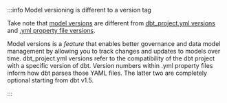
:::info Model versioning is different to a version tag

Take note that [model versions](/docs/collaborate/govern/model-versions) are different from [dbt_project.yml versions](/reference/project-configs/version#dbt_projectyml-versions) and [.yml property file versions](/reference/project-configs/version#yml-property-file-versions).

Model versions is a _feature_ that enables better governance and data model management by allowing you to track changes and updates to models over time. dbt_project.yml versions refer to the compatibility of the dbt project with a specific version of dbt. Version numbers within .yml property files inform how dbt parses those YAML files. The latter two are completely optional starting from dbt v1.5.

:::
